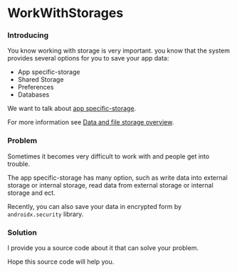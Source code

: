 # WorkWithStorages
### Introducing
You know working with storage is very important. you know that the system provides several options for you to save your app data:
- App specific-storage
- Shared Storage
- Preferences
- Databases

We want to talk about [app specific-storage](https://developer.android.com/training/data-storage/app-specific#java).

For more information see [Data and file storage overview](https://developer.android.com/training/data-storage).
### Problem
Sometimes it becomes very difficult to work with and people get into trouble.

The app specific-storage has many option, such as write data into external storage or internal storage, read data from external storage or internal storage and ect.

Recently, you can also save your data in encrypted form by `androidx.security` library.
### Solution
I provide you a source code about it that can solve your problem.

Hope this source code will help you.
